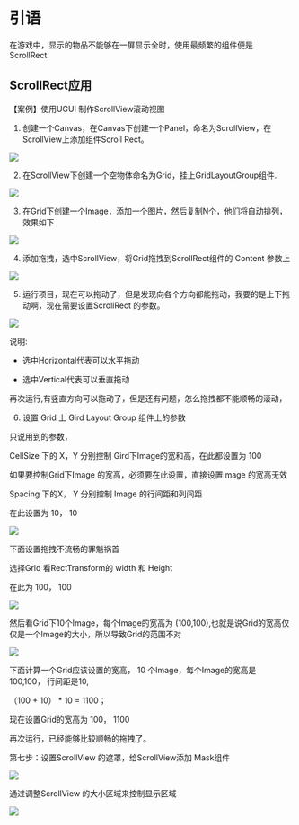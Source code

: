 # 引语

在游戏中，显示的物品不能够在一屏显示全时，使用最频繁的组件便是ScrollRect.

## ScrollRect应用

【案例】使用UGUI 制作ScrollView滚动视图

1. 创建一个Canvas，在Canvas下创建一个Panel，命名为ScrollView，在ScrollView上添加组件Scroll Rect。

![](https://nts.newbieol.com/static/k25/02_%E6%B8%B8%E6%88%8F%E5%BC%95%E6%93%8E%E6%A0%B8%E5%BF%83/20_UI%E7%B3%BB%E7%BB%9F_UGUI%E4%B9%8B%E6%BB%9A%E5%8A%A8%E8%A7%86%E7%AA%97/images/20150606150643718.png)

2. 在ScrollView下创建一个空物体命名为Grid，挂上GridLayoutGroup组件.

![](https://nts.newbieol.com/static/k25/02_%E6%B8%B8%E6%88%8F%E5%BC%95%E6%93%8E%E6%A0%B8%E5%BF%83/20_UI%E7%B3%BB%E7%BB%9F_UGUI%E4%B9%8B%E6%BB%9A%E5%8A%A8%E8%A7%86%E7%AA%97/images/20150606151911746.png)

3. 在Grid下创建一个Image，添加一个图片，然后复制N个，他们将自动排列，效果如下

![](https://nts.newbieol.com/static/k25/02_%E6%B8%B8%E6%88%8F%E5%BC%95%E6%93%8E%E6%A0%B8%E5%BF%83/20_UI%E7%B3%BB%E7%BB%9F_UGUI%E4%B9%8B%E6%BB%9A%E5%8A%A8%E8%A7%86%E7%AA%97/images/20150606152124362.png)

4. 添加拖拽，选中ScrollView，将Grid拖拽到ScrollRect组件的 Content 参数上

![](https://nts.newbieol.com/static/k25/02_%E6%B8%B8%E6%88%8F%E5%BC%95%E6%93%8E%E6%A0%B8%E5%BF%83/20_UI%E7%B3%BB%E7%BB%9F_UGUI%E4%B9%8B%E6%BB%9A%E5%8A%A8%E8%A7%86%E7%AA%97/images/20150606152324342.png)

5. 运行项目，现在可以拖动了，但是发现向各个方向都能拖动，我要的是上下拖动啊，现在需要设置ScrollRect 的参数。

![](https://nts.newbieol.com/static/k25/02_%E6%B8%B8%E6%88%8F%E5%BC%95%E6%93%8E%E6%A0%B8%E5%BF%83/20_UI%E7%B3%BB%E7%BB%9F_UGUI%E4%B9%8B%E6%BB%9A%E5%8A%A8%E8%A7%86%E7%AA%97/images/20150606152521975.png)

说明:

* 选中Horizontal代表可以水平拖动

* 选中Vertical代表可以垂直拖动

再次运行,有竖直方向可以拖动了，但是还有问题，怎么拖拽都不能顺畅的滚动，

6. 设置 Grid 上 Gird Layout Group 组件上的参数

只说用到的参数，

CellSize 下的 X，Y 分别控制 Gird下Image的宽和高，在此都设置为 100

如果要控制Grid下Image 的宽高，必须要在此设置，直接设置Image 的宽高无效

Spacing 下的X， Y 分别控制 Image 的行间距和列间距

在此设置为 10， 10

![](https://nts.newbieol.com/static/k25/02_%E6%B8%B8%E6%88%8F%E5%BC%95%E6%93%8E%E6%A0%B8%E5%BF%83/20_UI%E7%B3%BB%E7%BB%9F_UGUI%E4%B9%8B%E6%BB%9A%E5%8A%A8%E8%A7%86%E7%AA%97/images/20150606153301130.pnghttps://nts.newbieol.com/static/k25/02_%E6%B8%B8%E6%88%8F%E5%BC%95%E6%93%8E%E6%A0%B8%E5%BF%83/20_UI%E7%B3%BB%E7%BB%9F_UGUI%E4%B9%8B%E6%BB%9A%E5%8A%A8%E8%A7%86%E7%AA%97/images/20150606153301130.png)

下面设置拖拽不流畅的罪魁祸首

选择Grid 看RectTransform的 width 和 Height

在此为 100， 100

![](https://nts.newbieol.com/static/k25/02_%E6%B8%B8%E6%88%8F%E5%BC%95%E6%93%8E%E6%A0%B8%E5%BF%83/20_UI%E7%B3%BB%E7%BB%9F_UGUI%E4%B9%8B%E6%BB%9A%E5%8A%A8%E8%A7%86%E7%AA%97/images/20150606153534806.png)

然后看Grid下10个Image，每个Image的宽高为 (100,100),也就是说Grid的宽高仅仅是一个Image的大小，所以导致Grid的范围不对

![](https://nts.newbieol.com/static/k25/02_%E6%B8%B8%E6%88%8F%E5%BC%95%E6%93%8E%E6%A0%B8%E5%BF%83/20_UI%E7%B3%BB%E7%BB%9F_UGUI%E4%B9%8B%E6%BB%9A%E5%8A%A8%E8%A7%86%E7%AA%97/images/20150606154914704.png)

下面计算一个Grid应该设置的宽高， 10 个Image，每个Image的宽高是 100,100， 行间距是10,

（100 + 10） * 10 = 1100；

现在设置Grid的宽高为 100， 1100

再次运行，已经能够比较顺畅的拖拽了。

第七步：设置ScrollView 的遮罩，给ScrollView添加 Mask组件

![](https://nts.newbieol.com/static/k25/02_%E6%B8%B8%E6%88%8F%E5%BC%95%E6%93%8E%E6%A0%B8%E5%BF%83/20_UI%E7%B3%BB%E7%BB%9F_UGUI%E4%B9%8B%E6%BB%9A%E5%8A%A8%E8%A7%86%E7%AA%97/images/20150606155535828.png)

通过调整ScrollView 的大小区域来控制显示区域

![](https://nts.newbieol.com/static/k25/02_%E6%B8%B8%E6%88%8F%E5%BC%95%E6%93%8E%E6%A0%B8%E5%BF%83/20_UI%E7%B3%BB%E7%BB%9F_UGUI%E4%B9%8B%E6%BB%9A%E5%8A%A8%E8%A7%86%E7%AA%97/images/20150606155730161.png)

















